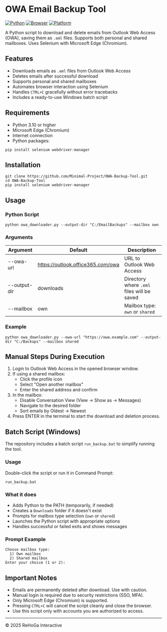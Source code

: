 # OWA Email Backup Tool

[![Python](https://img.shields.io/badge/Python-3.10%2B-blue)](https://www.python.org/)
[![Browser](https://img.shields.io/badge/Browser-Edge-blue)](https://www.microsoft.com/edge)
[![Platform](https://img.shields.io/badge/Platform-Windows-lightgrey)](#)

A Python script to download and delete emails from Outlook Web Access (OWA), saving them as `.eml` files. Supports both personal and shared mailboxes. Uses Selenium with Microsoft Edge (Chromium).

## Features

- Downloads emails as `.eml` files from Outlook Web Access
- Deletes emails after successful download
- Supports personal and shared mailboxes
- Automates browser interaction using Selenium
- Handles `CTRL+C` gracefully without error tracebacks
- Includes a ready-to-use Windows batch script

## Requirements

- Python 3.10 or higher
- Microsoft Edge (Chromium)
- Internet connection
- Python packages:

```
pip install selenium webdriver-manager
```

## Installation

```
git clone https://github.com/Minimal-Project/OWA-Backup-Tool.git
cd OWA-Backup-Tool
pip install selenium webdriver-manager
```

## Usage

### Python Script

```
python owa_downloader.py --output-dir "C:/EmailBackups" --mailbox own
```

### Arguments

| Argument        | Default                              | Description                                      |
|----------------|--------------------------------------|--------------------------------------------------|
| --owa-url      | https://outlook.office365.com/owa    | URL to Outlook Web Access                        |
| --output-dir   | downloads                            | Directory where `.eml` files will be saved       |
| --mailbox      | own                                  | Mailbox type: `own` or `shared`                  |

### Example

```
python owa_downloader.py --owa-url "https://owa.example.com" --output-dir "C:/Backups" --mailbox shared
```

## Manual Steps During Execution

1. Login to Outlook Web Access in the opened browser window.
2. If using a shared mailbox:
   - Click the profile icon
   - Select "Open another mailbox"
   - Enter the shared address and confirm
3. In the mailbox:
   - Disable Conversation View (View → Show as → Messages)
   - Navigate to the desired folder
   - Sort emails by Oldest → Newest
4. Press ENTER in the terminal to start the download and deletion process.

## Batch Script (Windows)

The repository includes a batch script `run_backup.bat` to simplify running the tool.

### Usage

Double-click the script or run it in Command Prompt:

```
run_backup.bat
```

### What it does

- Adds Python to the PATH (temporarily, if needed)
- Creates a `Downloads` folder if it doesn't exist
- Prompts for mailbox type selection (`own` or `shared`)
- Launches the Python script with appropriate options
- Handles successful or failed exits and shows messages

### Prompt Example

```
Choose mailbox type:
  1) Own mailbox
  2) Shared mailbox
Enter your choice (1 or 2):
```

## Important Notes

- Emails are permanently deleted after download. Use with caution.
- Manual login is required due to security restrictions (SSO, MFA).
- Only Microsoft Edge (Chromium) is supported.
- Pressing `CTRL+C` will cancel the script cleanly and close the browser.
- Use this script only with accounts you are authorized to access.

---

© 2025 ReHoGa Interactive
